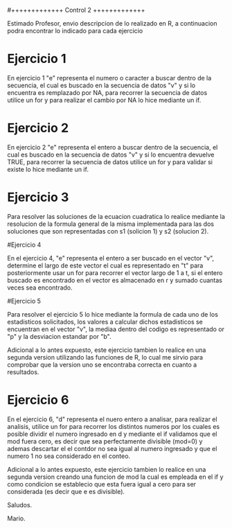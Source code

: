 #+++++++++++++ Control 2 +++++++++++++

Estimado Profesor, envio descripcion de lo realizado en R, a continuacion podra encontrar lo indicado para cada ejercicio

# Ejercicio 1

En ejercicio 1 "e" representa el numero o caracter a buscar dentro de la secuencia, el cual es buscado en la secuencia de datos "v" y si lo encuentra es remplazado por NA, para recorrer la secuencia de datos utilice un for y para realizar el cambio por NA lo hice mediante un if.

# Ejercicio 2

En ejercicio 2 "e" representa el entero a buscar dentro de la secuencia, el cual es buscado en la secuencia de datos "v" y si lo encuentra devuelve TRUE, para recorrer la secuencia de datos utilice un for y para validar si existe lo hice mediante un if.

# Ejercicio 3

Para resolver las soluciones de la ecuacion cuadratica lo realice mediante la resolucion de la formula general de la misma implementada para las dos soluciones que son representadas con s1 (solicion 1) y s2 (solucion 2).

#Ejercicio 4

En el ejercicio 4, "e" representa el entero a ser buscado en el vector "v", determine el largo de este vector el cual es representado en "t" para posteriormente usar un for para recorrer el vector largo de 1 a t, si el entero buscado es encontrado en el vector es almacenado en r y sumado cuantas veces sea encontrado.

#Ejercicio 5

Para resolver el ejercicio 5 lo hice mediante la formula de cada uno de los estadisticos solicitados, los valores a calcular dichos estadisticos se encuentran en el vector "v", la mediaa dentro del codigo es representado or "p" y la desviacion estandar por "b".

Adicional a lo antes expuesto, este ejercicio tambien lo realice en una segunda version utilizando las funciones de R, lo cual me sirvio para comprobar que la version uno se encontraba correcta en cuanto a resultados.

# Ejercicio 6

En el ejercicio 6, "d" representa el nuero entero a analisar, para realizar el analisis, utilice un for para recorrer los distintos numeros por los cuales es posible dividir el numero ingresado en d y mediante el if validamos que el mod fuera cero, es decir que sea perfectamente divisible (mod=0) y ademas descartar el el contdor no sea igual al numero ingresado y que el numero 1 no sea considerado en el conteo.

Adicional a lo antes expuesto, este ejercicio tambien lo realice en una segunda version creando una funcion de mod la cual es empleada en el if y como condicion se establecio que esta fuera igual a cero para ser considerada (es decir que e es divisible).

Saludos.

Mario.

